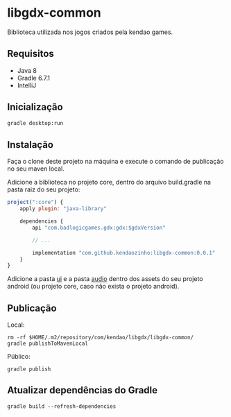 
# libgdx-common
Biblioteca utilizada nos jogos criados pela kendao games.

## Requisitos
- Java 8
- Gradle 6.7.1
- IntelliJ

## Inicialização
```bash
gradle desktop:run
```

## Instalação
Faça o clone deste projeto na máquina e execute o comando de publicação no seu maven local.

Adicione a biblioteca no projeto core, dentro do arquivo build.gradle na pasta raiz do seu projeto:

```js
project(":core") {
    apply plugin: "java-library"

    dependencies {
        api "com.badlogicgames.gdx:gdx:$gdxVersion"

        // ...

        implementation "com.github.kendaozinho:libgdx-common:0.0.1"
    }
}
```

Adicione a pasta [ui](./core/assets/ui) e a pasta [audio](./core/assets/audio) dentro dos assets do seu projeto android (ou projeto core, caso não exista o projeto android).

## Publicação
Local:

```
rm -rf $HOME/.m2/repository/com/kendao/libgdx/libgdx-common/
gradle publishToMavenLocal
```

Público:
```
gradle publish
```

## Atualizar dependências do Gradle
```
gradle build --refresh-dependencies
```
